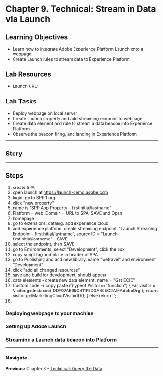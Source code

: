# Chapter 9. Technical: Stream in Data via Launch

## Learning Objectives

- Learn how to integrate Adobe Experience Platform Launch onto a webpage
- Create Launch rules to stream data to Experience Platform

## Lab Resources

- Launch URL:

## Lab Tasks

- Deploy webpage on local server
- Create Launch property and add streaming endpoint to webpage
- Create data element and rule to stream a data beacon into Experience Platform
- Observe the beacon firing, and landing in Experience Platform

---

## Story

 

---

## Steps

1. create SPA
2. open launch at https://launch-demo.adobe.com
3. login, go to SPP 1 org
4. click "new property"
5. name is "SPP App Property - firstinitial/lastname"
6. Platform = web. Domain = URL to SPA. SAVE and Open
7. homepage
8. go to extensions. catalog. add experience cloud
9. add experience platform. create streaming endpoint. "Launch Streaming Endpoint - firstinitial/lastname", source ID = "Launch-firstinitial/lastname" - SAVE
10. select the endpoint, then SAVE
11. go to Environments, select "Development", click the box
12. copy script tag and place in header of SPA
13. go to Publishing and add new library. name "wetravel" and environment "Development"
14. click "add all changed resources"
15. save and build for development, should appear
16. data elements - create new data element. name = "Get ECID"
17. Custom code -> copy paste 
	if(typeof Visitor=="function")
	{
  		var visitor = Visitor.getInstance('DDF07AE95C411FED0A495C2A@AdobeOrg');
  		return visitor.getMarketingCloudVisitorID();
	} else return '';
18. 


### Deploying webpage to your machine


### Setting up Adobe Launch

### Streaming a Launch data beacon into Platform

---

### Navigate

**Previous:** Chapter 8 - [Technical: Query the Data](chapter-8.md)
